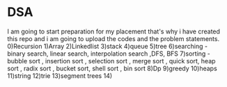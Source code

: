 # DSA
I am going to start preparation for my placement that's why i have created this repo and i am going to upload the codes and the problem statements.
0)Recursion
1)Array
2)Linkedlist
3)stack
4)queue
5)tree
6)searching - binary search, linear search, interpolation search ,DFS, BFS
7)sorting - bubble sort , insertion sort , selection sort , merge sort , quick sort, heap sort , radix sort , bucket sort, shell sort , bin sort
8)Dp
9)greedy 
10)heaps 
11)string 
12)trie
13)segment trees
14)
